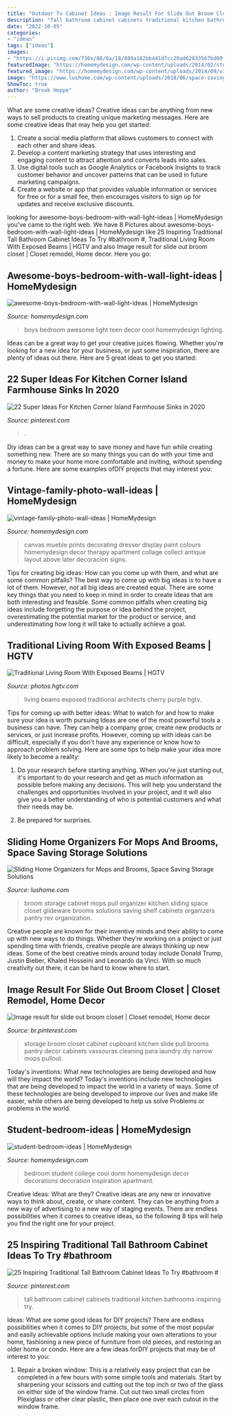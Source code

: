```yaml
---
title: "Outdoor Tv Cabinet Ideas : Image Result For Slide Out Broom Closet"
description: "Tall bathroom cabinet cabinets traditional kitchen bathrooms inspiring try"
date: "2022-10-05"
categories:
- "ideas"
tags: ["ideas"]
images:
- "https://i.pinimg.com/736x/88/0a/18/880a182bb441d7cc20ad62833567bd89.jpg"
featuredImage: "https://homemydesign.com/wp-content/uploads/2014/02/student-bedroom-ideas.jpg"
featured_image: "https://homemydesign.com/wp-content/uploads/2014/09/vintage-family-photo-wall-ideas.jpg"
image: "https://www.lushome.com/wp-content/uploads/2018/06/space-saving-broom-storage-solutions-2.jpg"
ShowToc: true
author: "Brook Hoppe"
---
```



What are some creative ideas?
Creative ideas can be anything from new ways to sell products to creating unique marketing messages. Here are some creative ideas that may help you get started: 
1. Create a social media platform that allows customers to connect with each other and share ideas. 
2. Develop a content marketing strategy that uses interesting and engaging content to attract attention and converts leads into sales. 
3. Use digital tools such as Google Analytics or Facebook Insights to track customer behavior and uncover patterns that can be used in future marketing campaigns. 
4. Create a website or app that provides valuable information or services for free or for a small fee, then encourages visitors to sign up for updates and receive exclusive discounts.

	

		
looking for awesome-boys-bedroom-with-wall-light-ideas | HomeMydesign you've came to the right web. We have 8 Pictures about awesome-boys-bedroom-with-wall-light-ideas | HomeMydesign like 25 Inspiring Traditional Tall Bathroom Cabinet Ideas To Try #bathroom #, Traditional Living Room With Exposed Beams | HGTV and also Image result for slide out broom closet | Closet remodel, Home decor. Here you go:
		
    
## Awesome-boys-bedroom-with-wall-light-ideas | HomeMydesign

<img loading=lazy src="https://homemydesign.com/wp-content/uploads/2020/01/awesome-boys-bedroom-with-wall-light-ideas.jpg" onerror="this.onerror=null;this.src='https://tse2.mm.bing.net/th?id=OIP.RMffWo3igqsgwZ_EKwy7aAHaJ4&amp;pid=15.1';" alt="awesome-boys-bedroom-with-wall-light-ideas | HomeMydesign">

_Source: homemydesign.com_

>boys bedroom awesome light teen decor cool homemydesign lighting. 

	

Ideas can be a great way to get your creative juices flowing. Whether you're looking for a new idea for your business, or just some inspiration, there are plenty of ideas out there. Here are 5 great ideas to get you started: 

    
## 22 Super Ideas For Kitchen Corner Island Farmhouse Sinks In 2020

<img loading=lazy src="https://i.pinimg.com/736x/88/0a/18/880a182bb441d7cc20ad62833567bd89.jpg" onerror="this.onerror=null;this.src='https://tse3.mm.bing.net/th?id=OIP.HrrlJzwqR5Xy5m8Ip_WUZQAAAA&amp;pid=15.1';" alt="22 Super Ideas For Kitchen Corner Island Farmhouse Sinks in 2020">

_Source: pinterest.com_

>. 

	

Diy ideas can be a great way to save money and have fun while creating something new. There are so many things you can do with your time and money to make your home more comfortable and inviting, without spending a fortune. Here are some examples ofDIY projects that may interest you: 

    
## Vintage-family-photo-wall-ideas | HomeMydesign

<img loading=lazy src="https://homemydesign.com/wp-content/uploads/2014/09/vintage-family-photo-wall-ideas.jpg" onerror="this.onerror=null;this.src='https://tse4.mm.bing.net/th?id=OIP.nKxM_zZkYeDTL3TlyhCWhgHaJ6&amp;pid=15.1';" alt="vintage-family-photo-wall-ideas | HomeMydesign">

_Source: homemydesign.com_

>canvas mueble prints decorating dresser display paint colours homemydesign decor therapy apartment collage collect antique layout above later decoracion signs. 

	

Tips for creating big ideas: How can you come up with them, and what are some common pitfalls?
The best way to come up with big ideas is to have a lot of them. However, not all big ideas are created equal. There are some key things that you need to keep in mind in order to create Ideas that are both interesting and feasible. Some common pitfalls when creating big ideas include forgetting the purpose or idea behind the project, overestimating the potential market for the product or service, and underestimating how long it will take to actually achieve a goal.

    
## Traditional Living Room With Exposed Beams | HGTV

<img loading=lazy src="https://hgtvhome.sndimg.com/content/dam/images/hgtv/fullset/2019/6/27/0/DOTY2019_Purple-Cherry-Architects_Easton_5.jpg.rend.hgtvcom.966.1352.suffix/1561665913624.jpeg" onerror="this.onerror=null;this.src='https://tse4.mm.bing.net/th?id=OIP.wYrx3-3XRpfBR9JL1T49fQHaKX&amp;pid=15.1';" alt="Traditional Living Room With Exposed Beams | HGTV">

_Source: photos.hgtv.com_

>living beams exposed traditional architects cherry purple hgtv. 

	

Tips for coming up with better ideas: What to watch for and how to make sure your idea is worth pursuing
Ideas are one of the most powerful tools a business can have. They can help a company grow, create new products or services, or just increase profits. However, coming up with ideas can be difficult, especially if you don't have any experience or know how to approach problem solving. Here are some tips to help make your idea more likely to become a reality:
1. Do your research before starting anything. When you're just starting out, it's important to do your research and get as much information as possible before making any decisions. This will help you understand the challenges and opportunities involved in your project, and it will also give you a better understanding of who is potential customers and what their needs may be.

2. Be prepared for surprises.

    
## Sliding Home Organizers For Mops And Brooms, Space Saving Storage Solutions

<img loading=lazy src="https://www.lushome.com/wp-content/uploads/2018/06/space-saving-broom-storage-solutions-2.jpg" onerror="this.onerror=null;this.src='https://tse1.mm.bing.net/th?id=OIP.E0iDrP--pzeI2TBEhA5imAAAAA&amp;pid=15.1';" alt="Sliding Home Organizers for Mops and Brooms, Space Saving Storage Solutions">

_Source: lushome.com_

>broom storage cabinet mops pull organizer kitchen sliding space closet glideware brooms solutions saving shelf cabinets organizers pantry rev organization. 

	

Creative people are known for their inventive minds and their ability to come up with new ways to do things. Whether they’re working on a project or just spending time with friends, creative people are always thinking up new ideas. Some of the best creative minds around today include Donald Trump, Justin Bieber, Khaled Hosseini and Leonardo da Vinci. With so much creativity out there, it can be hard to know where to start.

    
## Image Result For Slide Out Broom Closet | Closet Remodel, Home Decor

<img loading=lazy src="https://i.pinimg.com/736x/57/08/5b/57085ba379b276c77ba591af055d2b28.jpg" onerror="this.onerror=null;this.src='https://tse2.mm.bing.net/th?id=OIP.mvhFJQBsDY9B4qXnlpSOFAHaLG&amp;pid=15.1';" alt="Image result for slide out broom closet | Closet remodel, Home decor">

_Source: br.pinterest.com_

>storage broom closet cabinet cupboard kitchen slide pull brooms pantry decor cabinets vassouras cleaning para laundry diy narrow mops pullout. 

	

Today's inventions: What new technologies are being developed and how will they impact the world?
Today's inventions include new technologies that are being developed to impact the world in a variety of ways. Some of these technologies are being developed to improve our lives and make life easier, while others are being developed to help us solve Problems or problems in the world.

    
## Student-bedroom-ideas | HomeMydesign

<img loading=lazy src="https://homemydesign.com/wp-content/uploads/2014/02/student-bedroom-ideas.jpg" onerror="this.onerror=null;this.src='https://tse2.mm.bing.net/th?id=OIP.coNpgIvKQBOh36XTLdkHugHaFj&amp;pid=15.1';" alt="student-bedroom-ideas | HomeMydesign">

_Source: homemydesign.com_

>bedroom student college cool dorm homemydesign decor decorations decoration inspiration apartment. 

	

Creative ideas: What are they?
Creative ideas are any new or innovative ways to think about, create, or share content. They can be anything from a new way of advertising to a new way of staging events. There are endless possibilities when it comes to creative ideas, so the following 8 tips will help you find the right one for your project.

    
## 25 Inspiring Traditional Tall Bathroom Cabinet Ideas To Try #bathroom #

<img loading=lazy src="https://i.pinimg.com/736x/90/a2/c7/90a2c7d3dc2a28d707afaccddf68c82b.jpg" onerror="this.onerror=null;this.src='https://tse3.mm.bing.net/th?id=OIP.05p4MJGYuMezhp24Jeq0sgHaJ3&amp;pid=15.1';" alt="25 Inspiring Traditional Tall Bathroom Cabinet Ideas To Try #bathroom #">

_Source: pinterest.com_

>tall bathroom cabinet cabinets traditional kitchen bathrooms inspiring try. 

	

Ideas: What are some good ideas for DIY projects?
There are endless possibilities when it comes to DIY projects, but some of the most popular and easily achievable options include making your own alterations to your home, fashioning a new piece of furniture from old pieces, and restoring an older home or condo. Here are a few ideas forDIY projects that may be of interest to you: 
1. Repair a broken window: This is a relatively easy project that can be completed in a few hours with some simple tools and materials. Start by sharpening your scissors and cutting out the top inch or two of the glass on either side of the window frame. Cut out two small circles from Plexiglass or other clear plastic, then place one over each cutout in the window frame.

